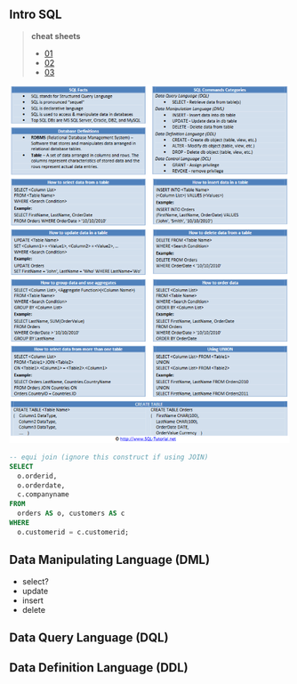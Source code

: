 ## Intro SQL
> **cheat sheets**  
> - [01](http://www.cheat-sheets.org/sites/sql.su/)
> - [02](https://zeroturnaround.com/rebellabs/sql-cheat-sheet/)
> - [03](https://www.w3schools.com/sql/sql_quickref.asp)

![SQL cheat sheet](img/sql_cs.png)

```sql
-- equi join (ignore this construct if using JOIN)
SELECT
  o.orderid,
  o.orderdate,
  c.companyname
FROM
  orders AS o, customers AS c
WHERE
  o.customerid = c.customerid;
```

## Data Manipulating Language (DML)
- select?
- update
- insert
- delete

## Data Query Language (DQL)

## Data Definition Language (DDL)